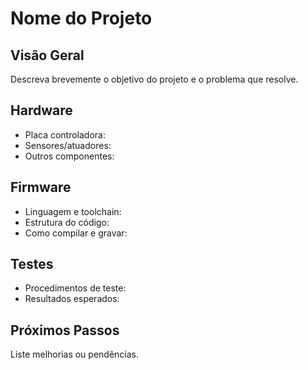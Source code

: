 # Nome do Projeto

## Visão Geral
Descreva brevemente o objetivo do projeto e o problema que resolve.

## Hardware
- Placa controladora:
- Sensores/atuadores:
- Outros componentes:

## Firmware
- Linguagem e toolchain:
- Estrutura do código:
- Como compilar e gravar:

## Testes
- Procedimentos de teste:
- Resultados esperados:

## Próximos Passos
Liste melhorias ou pendências.
